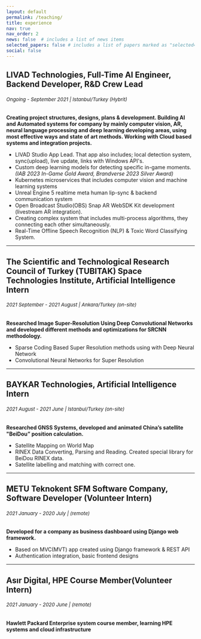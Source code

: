 ```yaml
---
layout: default
permalink: /teaching/
title: experience
nav: true
nav_order: 2
news: false  # includes a list of news items
selected_papers: false # includes a list of papers marked as "selected={true}"
social: false  
---
```



## LIVAD Technologies, **Full-Time AI Engineer, Backend Developer, R&D Crew Lead** 
######  <span style="font-size:small;"> *Ongoing - September 2021  | Istanbul/Turkey (Hybrit)* </span>



**Creating project structures, designs, plans & development. Building AI and Automated systems for
company by mainly computer vision, AR, neural language processing and deep learning
developing areas, using most effective ways and state of art methods. Working with Cloud based
systems and integration projects.**
- LIVAD Studio App Lead. That app also includes; local detection system, sync(upload), live update, links with Windows API's. 
- Custom deep learning models for detecting specific in-game moments. *(IAB 2023 In-Game Gold Award, Brandverse 2023 Silver Award)*
- Kubernetes microservices that includes computer vision and machine learning systems
- Unreal Engine 5 realtime meta human lip-sync & backend communication system
- Open Broadcast Studio(OBS) Snap AR WebSDK Kit development (livestream AR integration).
- Creating complex system that includes multi-process algorithms, they connecting each other simultaneously.
- Real-Time Offline Speech Recognition (NLP) & Toxic Word Classifying System.

--- 

## The Scientific and Technological Research Council of Turkey (TUBITAK) Space Technologies Institute, **Artificial Intelligence Intern** 
###### <span style="font-size:small;"> *2021 September - 2021 August  | Ankara/Turkey (on-site)* </span>
**Researched Image Super-Resolution Using Deep Convolutional Networks and developed different
methods and optimizations for SRCNN methodology.**
- Sparse Coding Based Super Resolution methods using with Deep Neural Network
- Convolutional Neural Networks for Super Resolution

--- 

## BAYKAR Technologies, **Artificial Intelligence Intern**
######   <span style="font-size:small;"> *2021 August - 2021 June  | Istanbul/Turkey (on-site)* </span> 
**Researched GNSS Systems, developed and animated China’s satellite "BeiDou” position calculation.**
- Satellite Mapping on World Map
- RINEX Data Converting, Parsing and Reading. Created special library for BeiDou RINEX data.
- Satellite labelling and matching with correct one.

--- 


## METU Teknokent SFM Software Company, **Software Developer (Volunteer Intern)**
######   <span style="font-size:small;"> *2021 January - 2020 July  |  (remote)* </span> 
**Developed for a company as business dashboard using Django web framework.**
- Based on MVC(MVT) app created using Django framework & REST API
- Authentication integration, basic frontend designs 

---

## Asır Digital, **HPE Course Member(Volunteer Intern)**
######   <span style="font-size:small;"> *2021 January - 2020 June | (remote)* </span> 
**Hawlett Packard Enterprise system course member, learning HPE systems and cloud infrastructure**